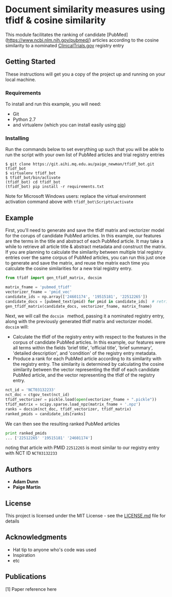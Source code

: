 # Document similarity measures using tfidf & cosine similarity

This module facilitates the ranking of candidate [PubMed] (https://www.ncbi.nlm.nih.gov/pubmed/) articles according to the cosine similarity to a nominated [ClinicalTrials.gov](https://clinicaltrials.gov/)
registry entry

## Getting Started

These instructions will get you a copy of the project up and running on your local machine.

### Requirements

To install and run this example, you will need:
 
 * Git
 * Python 2.7 
 * and virtualenv (which you can install easily using [pip](https://pypi.python.org/pypi/pip))

### Installing

Run the commands below to set everything up such that you will be able to run the script with your own list of PubMed articles
and trial registry entries

```
$ git clone https://git.aihi.mq.edu.au/paige_newman/tfidf_bot.git tfidf_bot
$ virtualenv tfidf_bot
$ tfidf_bot/bin/activate
(tfidf_bot) cd tfidf_bot
(tfidf_bot) pip install -r requirements.txt
```
Note for Microsoft Windows users: replace the virtual environment activation command above with ```tfidf_bot\Scripts\activate```

## Example

First, you'll need to generate and save the tfidf matrix and vectorizer model for the corups of candidate PubMed articles. In this example,
 our features are the terms in the title and abstract of each PubMed article. It may take a while to retrieve all article 
 title & abstract metadata and construct the matrix. If you are planning to calculate the similarity between multiple trial
 registry entries over the same corpus of PubMed articles, you can run this just once to generate and save the matrix, and reuse
 the matrix each time you calculate the cosine similarities for a new trial registry entry.
```python
from tfidf import gen_tfidf_matrix, docsim

matrix_fname = 'pubmed_tfidf'
vectorizer_fname = 'pmid_vec'
candidate_ids = np.array(['24601174', '19515181', '22512265'])
candidate_docs = [pubmed_text(pmid) for pmid in candidate_ids]  # retrieve text for candidate pubmed articles
gen_tfidf_matrix(candidate_docs, vectorizer_fname, matrix_fname)

```

Next, we will call the ```docsim ``` method, passing it a nominated registry entry, along with the previously generated tfidf matrix and vectorizer model.
 ```docsim``` will:
* Calculate the tfidf of the registry entry with respect to the features in the corpus of candidate PubMed articles. 
In this example, our features were all terms within the fields 'brief title', 'official title', 'brief summary', 'detailed description', 
and 'condition' of the registry entry metadata.
* Produce a rank for each PubMed article according to its similarity with the registry entry. The similarity is 
determined by calculating the cosine similarity between the vector representing the tfidf of each candidate PubMed article,
and the vector representing the tfidf of the registry entry.

```python
nct_id = 'NCT03132233'
nct_doc = ctgov_text(nct_id)
tfidf_vectorizer = pickle.load(open(vectorizer_fname + ".pickle"))  
tfidf_matrix = scipy.sparse.load_npz(matrix_fname + '.npz') 
ranks = docsim(nct_doc, tfidf_vectorizer, tfidf_matrix)
ranked_pmids = candidate_ids[ranks]
```
We can then see the resulting ranked PubMed articles

```python
print ranked_pmids
... ['22512265' '19515181' '24601174']
```

noting that article with PMID ```22512265``` is most similar to our registry entry with NCT ID ```NCT03132233```


## Authors

* **Adam Dunn** 
* **Paige Martin**

## License

This project is licensed under the MIT License - see the [LICENSE.md](LICENSE.md) file for details

## Acknowledgments

* Hat tip to anyone who's code was used
* Inspiration
* etc

## Publications

\[1\] Paper reference here